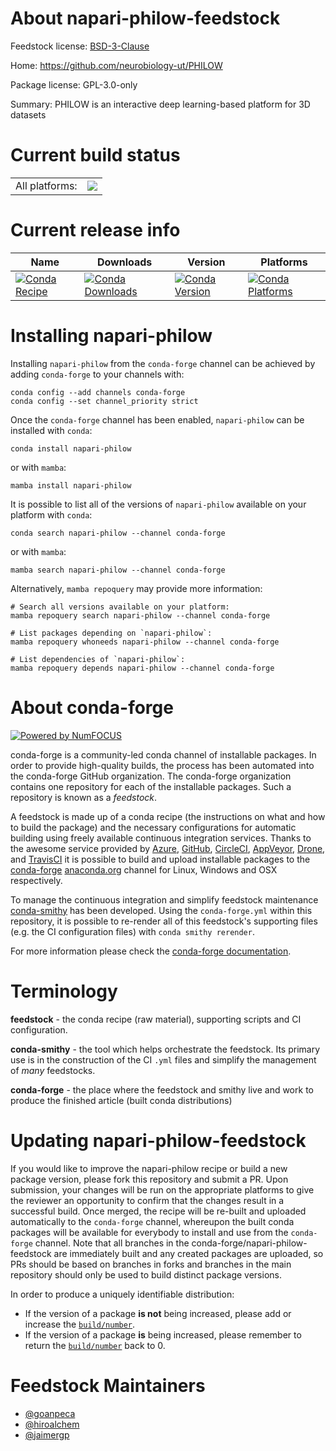 About napari-philow-feedstock
=============================

Feedstock license: [BSD-3-Clause](https://github.com/conda-forge/napari-philow-feedstock/blob/main/LICENSE.txt)

Home: https://github.com/neurobiology-ut/PHILOW

Package license: GPL-3.0-only

Summary: PHILOW is an interactive deep learning-based platform for 3D datasets

Current build status
====================


<table><tr><td>All platforms:</td>
    <td>
      <a href="https://dev.azure.com/conda-forge/feedstock-builds/_build/latest?definitionId=17072&branchName=main">
        <img src="https://dev.azure.com/conda-forge/feedstock-builds/_apis/build/status/napari-philow-feedstock?branchName=main">
      </a>
    </td>
  </tr>
</table>

Current release info
====================

| Name | Downloads | Version | Platforms |
| --- | --- | --- | --- |
| [![Conda Recipe](https://img.shields.io/badge/recipe-napari--philow-green.svg)](https://anaconda.org/conda-forge/napari-philow) | [![Conda Downloads](https://img.shields.io/conda/dn/conda-forge/napari-philow.svg)](https://anaconda.org/conda-forge/napari-philow) | [![Conda Version](https://img.shields.io/conda/vn/conda-forge/napari-philow.svg)](https://anaconda.org/conda-forge/napari-philow) | [![Conda Platforms](https://img.shields.io/conda/pn/conda-forge/napari-philow.svg)](https://anaconda.org/conda-forge/napari-philow) |

Installing napari-philow
========================

Installing `napari-philow` from the `conda-forge` channel can be achieved by adding `conda-forge` to your channels with:

```
conda config --add channels conda-forge
conda config --set channel_priority strict
```

Once the `conda-forge` channel has been enabled, `napari-philow` can be installed with `conda`:

```
conda install napari-philow
```

or with `mamba`:

```
mamba install napari-philow
```

It is possible to list all of the versions of `napari-philow` available on your platform with `conda`:

```
conda search napari-philow --channel conda-forge
```

or with `mamba`:

```
mamba search napari-philow --channel conda-forge
```

Alternatively, `mamba repoquery` may provide more information:

```
# Search all versions available on your platform:
mamba repoquery search napari-philow --channel conda-forge

# List packages depending on `napari-philow`:
mamba repoquery whoneeds napari-philow --channel conda-forge

# List dependencies of `napari-philow`:
mamba repoquery depends napari-philow --channel conda-forge
```


About conda-forge
=================

[![Powered by
NumFOCUS](https://img.shields.io/badge/powered%20by-NumFOCUS-orange.svg?style=flat&colorA=E1523D&colorB=007D8A)](https://numfocus.org)

conda-forge is a community-led conda channel of installable packages.
In order to provide high-quality builds, the process has been automated into the
conda-forge GitHub organization. The conda-forge organization contains one repository
for each of the installable packages. Such a repository is known as a *feedstock*.

A feedstock is made up of a conda recipe (the instructions on what and how to build
the package) and the necessary configurations for automatic building using freely
available continuous integration services. Thanks to the awesome service provided by
[Azure](https://azure.microsoft.com/en-us/services/devops/), [GitHub](https://github.com/),
[CircleCI](https://circleci.com/), [AppVeyor](https://www.appveyor.com/),
[Drone](https://cloud.drone.io/welcome), and [TravisCI](https://travis-ci.com/)
it is possible to build and upload installable packages to the
[conda-forge](https://anaconda.org/conda-forge) [anaconda.org](https://anaconda.org/)
channel for Linux, Windows and OSX respectively.

To manage the continuous integration and simplify feedstock maintenance
[conda-smithy](https://github.com/conda-forge/conda-smithy) has been developed.
Using the ``conda-forge.yml`` within this repository, it is possible to re-render all of
this feedstock's supporting files (e.g. the CI configuration files) with ``conda smithy rerender``.

For more information please check the [conda-forge documentation](https://conda-forge.org/docs/).

Terminology
===========

**feedstock** - the conda recipe (raw material), supporting scripts and CI configuration.

**conda-smithy** - the tool which helps orchestrate the feedstock.
                   Its primary use is in the construction of the CI ``.yml`` files
                   and simplify the management of *many* feedstocks.

**conda-forge** - the place where the feedstock and smithy live and work to
                  produce the finished article (built conda distributions)


Updating napari-philow-feedstock
================================

If you would like to improve the napari-philow recipe or build a new
package version, please fork this repository and submit a PR. Upon submission,
your changes will be run on the appropriate platforms to give the reviewer an
opportunity to confirm that the changes result in a successful build. Once
merged, the recipe will be re-built and uploaded automatically to the
`conda-forge` channel, whereupon the built conda packages will be available for
everybody to install and use from the `conda-forge` channel.
Note that all branches in the conda-forge/napari-philow-feedstock are
immediately built and any created packages are uploaded, so PRs should be based
on branches in forks and branches in the main repository should only be used to
build distinct package versions.

In order to produce a uniquely identifiable distribution:
 * If the version of a package **is not** being increased, please add or increase
   the [``build/number``](https://docs.conda.io/projects/conda-build/en/latest/resources/define-metadata.html#build-number-and-string).
 * If the version of a package **is** being increased, please remember to return
   the [``build/number``](https://docs.conda.io/projects/conda-build/en/latest/resources/define-metadata.html#build-number-and-string)
   back to 0.

Feedstock Maintainers
=====================

* [@goanpeca](https://github.com/goanpeca/)
* [@hiroalchem](https://github.com/hiroalchem/)
* [@jaimergp](https://github.com/jaimergp/)

